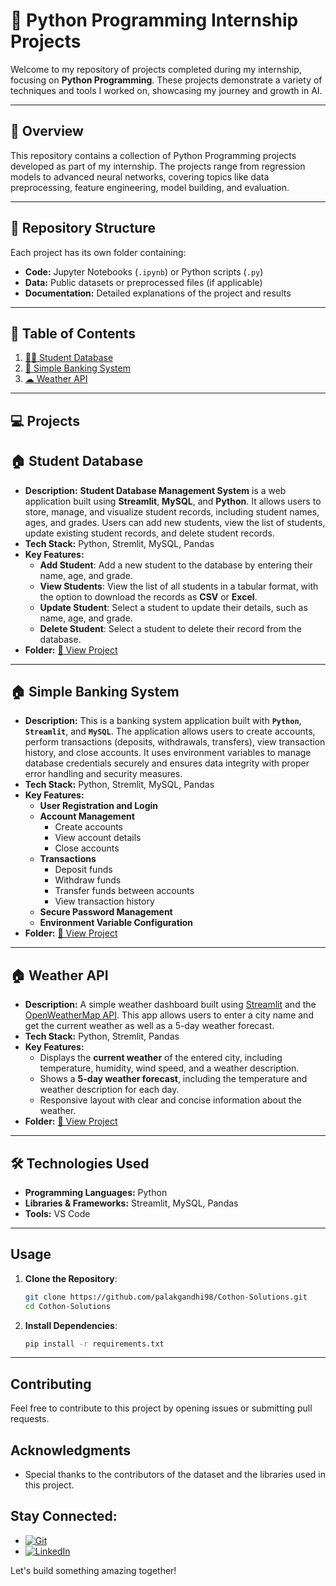 # 🧠 Python Programming Internship Projects  

Welcome to my repository of projects completed during my internship, focusing on **Python Programming**. These projects demonstrate a variety of techniques and tools I worked on, showcasing my journey and growth in AI.  

--- 

## 🌟 **Overview**  
This repository contains a collection of Python Programming projects developed as part of my internship. The projects range from regression models to advanced neural networks, covering topics like data preprocessing, feature engineering, model building, and evaluation.

---

## 📂 **Repository Structure**  
Each project has its own folder containing:  
- **Code:** Jupyter Notebooks (`.ipynb`) or Python scripts (`.py`)  
- **Data:** Public datasets or preprocessed files (if applicable)  
- **Documentation:** Detailed explanations of the project and results  

---

## 📜 **Table of Contents**  
1. [👩‍🎓 Student Database](https://github.com/palakgandhi98/Youngbot-Academy/tree/main/yba_task1_Student%20Database#-banking-system)  
2. [🏧 Simple Banking System](https://github.com/palakgandhi98/Youngbot-Academy/tree/main/yba_task2_Simple%20banking%20system)  
3. [☁ Weather API](https://github.com/palakgandhi98/Youngbot-Academy/tree/main/yba_task3_Weather%20API)  

---

## 💻 **Projects**  

## 🏠 **Student Database**  
- **Description:** **Student Database Management System** is a web application built using **Streamlit**, **MySQL**, and **Python**. It allows users to store, manage, and visualize student records, including student names, ages, and grades. Users can add new students, view the list of students, update existing student records, and delete student records.  
- **Tech Stack:** Python, Stremlit, MySQL, Pandas 
- **Key Features:**  
   - **Add Student**: Add a new student to the database by entering their name, age, and grade.
   - **View Students**: View the list of all students in a tabular format, with the option to download the records as **CSV** or **Excel**.
   - **Update Student**: Select a student to update their details, such as name, age, and grade.
   - **Delete Student**: Select a student to delete their record from the database. 
- **Folder:** [📂 View Project](https://github.com/palakgandhi98/Youngbot-Academy/tree/main/yba_task1_Student%20Database#-banking-system)
---

## 🏠 **Simple Banking System**  
- **Description:** This is a banking system application built with **`Python`**, **`Streamlit`**, and **`MySQL`**. The application allows users to create accounts, perform transactions (deposits, withdrawals, transfers), view transaction history, and close accounts. It uses environment variables to manage database credentials securely and ensures data integrity with proper error handling and security measures.  
- **Tech Stack:** Python, Stremlit, MySQL, Pandas 
- **Key Features:**  
   - **User Registration and Login**
   - **Account Management**
      - Create accounts
      - View account details
      - Close accounts
   - **Transactions**
      - Deposit funds
      - Withdraw funds
      - Transfer funds between accounts
      - View transaction history
   - **Secure Password Management**
   - **Environment Variable Configuration** 
- **Folder:** [📂 View Project](https://github.com/palakgandhi98/Youngbot-Academy/tree/main/yba_task2_Simple%20banking%20system)
---

## 🏠 **Weather API**  
- **Description:** A simple weather dashboard built using [Streamlit](https://streamlit.io/) and the [OpenWeatherMap API](https://openweathermap.org/). This app allows users to enter a city name and get the current weather as well as a 5-day weather forecast.  
- **Tech Stack:** Python, Stremlit, Pandas 
- **Key Features:**  
   - Displays the **current weather** of the entered city, including temperature, humidity, wind speed, and a weather description.
   - Shows a **5-day weather forecast**, including the temperature and weather description for each day.
   - Responsive layout with clear and concise information about the weather.
- **Folder:** [📂 View Project](https://github.com/palakgandhi98/Youngbot-Academy/tree/main/yba_task3_Weather%20API)
---

## 🛠️ **Technologies Used**  
- **Programming Languages:** Python  
- **Libraries & Frameworks:** Streamlit, MySQL, Pandas 
- **Tools:** VS Code  

---

## Usage

1. **Clone the Repository**:
   ```bash
   git clone https://github.com/palakgandhi98/Cothon-Solutions.git
   cd Cothon-Solutions
   ```

2. **Install Dependencies**:
   ```bash
   pip install -r requirements.txt
   ```
---

## Contributing

Feel free to contribute to this project by opening issues or submitting pull requests.

## Acknowledgments

- Special thanks to the contributors of the dataset and the libraries used in this project.

## Stay Connected:
 * [![Git](https://img.shields.io/badge/Git-F05032?logo=git&logoColor=fff)](https://www.github.com/palakgandhi98)
 * [![LinkedIn](https://img.shields.io/badge/Linkedin-%230077B5.svg?logo=linkedin&logoColor=white)](https://www.linkedin.com/in/palakgandhi98)

Let's build something amazing together!
